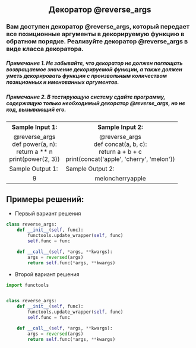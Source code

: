 <h2 style="text-align:center">Декоратор @reverse_args</h2>

### Вам доступен декоратор @reverse_args, который передает все позиционные аргументы в декорируемую функцию в обратном порядке. Реализуйте декоратор @reverse_args в виде класса декоратора.

##### Примечание 1. Не забывайте, что декоратор не должен поглощать возвращаемое значение декорируемой функции, а также должен уметь декорировать функции с произвольным количеством позиционных и именованных аргументов.

##### Примечание 2. В тестирующую систему сдайте программу, содержащую только необходимый декоратор @reverse_args, но не код, вызывающий его.﻿

<table align="center">
  <tbody>
    <tr>
      <th>Sample Input 1: </th>
      <th>Sample Input 2: </th>
    </tr>
    <tr>
      <td align="center">@reverse_args<br>
                          def power(a, n):<br>
                              return a ** n<br>
                          print(power(2, 3))<br></td>
      <td align="center">@reverse_args<br>
                        def concat(a, b, c):<br>
                            return a + b + c<br>
                        print(concat('apple', 'cherry', 'melon'))<br></td>
    </tr>
    <tr>
      <td>Sample Output 1:</td>
      <td>Sample Output 2:</td>
      </tr>
    <tr>
      <td align="center">
                        9<br>
      </td>
      <td align="center">
                        meloncherryapple<br>
      </td>
    </tr>
  </tbody>
</table>



## Примеры решений:
* Первый вариант решения
```python
class reverse_args:
    def __init__(self, func):
        functools.update_wrapper(self, func)
        self.func = func

    def __call__(self, *args, **kwargs):
        args = reversed(args)
        return self.func(*args, **kwargs)
```
* Второй вариант решения

```python
import functools


class reverse_args:
    def __init__(self, func):
        functools.update_wrapper(self, func)
        self.func = func

    def __call__(self, *args, **kwargs):
        args = reversed(args)
        return self.func(*args, **kwargs)
```


